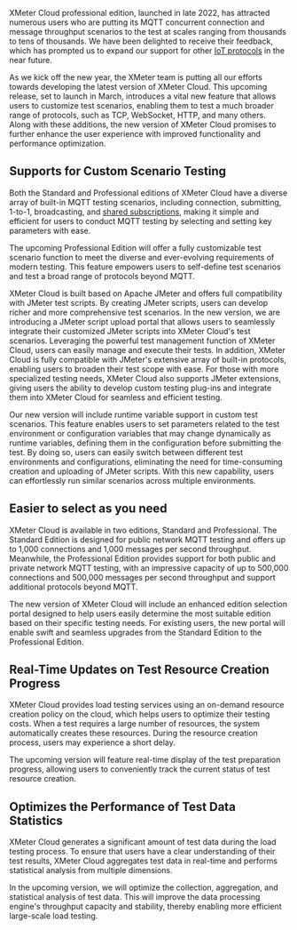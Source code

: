 XMeter Cloud professional edition, launched in late 2022, has attracted numerous users who are putting its MQTT concurrent connection and message throughput scenarios to the test at scales ranging from thousands to tens of thousands. We have been delighted to receive their feedback, which has prompted us to expand our support for other [IoT protocols](https://www.emqx.com/en/blog/iot-protocols-mqtt-coap-lwm2m) in the near future.

As we kick off the new year, the XMeter team is putting all our efforts towards developing the latest version of XMeter Cloud. This upcoming release, set to launch in March, introduces a vital new feature that allows users to customize test scenarios, enabling them to test a much broader range of protocols, such as TCP, WebSocket, HTTP, and many others. Along with these additions, the new version of XMeter Cloud promises to further enhance the user experience with improved functionality and performance optimization.

## Supports for Custom Scenario Testing

Both the Standard and Professional editions of XMeter Cloud have a diverse array of built-in MQTT testing scenarios, including connection, submitting, 1-to-1, broadcasting, and [shared subscriptions](https://www.emqx.com/en/blog/introduction-to-mqtt5-protocol-shared-subscription), making it simple and efficient for users to conduct MQTT testing by selecting and setting key parameters with ease.

The upcoming Professional Edition will offer a fully customizable test scenario function to meet the diverse and ever-evolving requirements of modern testing. This feature empowers users to self-define test scenarios and test a broad range of protocols beyond MQTT.

XMeter Cloud is built based on Apache JMeter and offers full compatibility with JMeter test scripts. By creating JMeter scripts, users can develop richer and more comprehensive test scenarios. In the new version, we are introducing a JMeter script upload portal that allows users to seamlessly integrate their customized JMeter scripts into XMeter Cloud's test scenarios. Leveraging the powerful test management function of XMeter Cloud, users can easily manage and execute their tests. In addition, XMeter Cloud is fully compatible with JMeter's extensive array of built-in protocols, enabling users to broaden their test scope with ease. For those with more specialized testing needs, XMeter Cloud also supports JMeter extensions, giving users the ability to develop custom testing plug-ins and integrate them into XMeter Cloud for seamless and efficient testing.

Our new version will include runtime variable support in custom test scenarios. This feature enables users to set parameters related to the test environment or configuration variables that may change dynamically as runtime variables, defining them in the configuration before submitting the test. By doing so, users can easily switch between different test environments and configurations, eliminating the need for time-consuming creation and uploading of JMeter scripts. With this new capability, users can effortlessly run similar scenarios across multiple environments.

## Easier to select as you need

XMeter Cloud is available in two editions, Standard and Professional. The Standard Edition is designed for public network MQTT testing and offers up to 1,000 connections and 1,000 messages per second throughput. Meanwhile, the Professional Edition provides support for both public and private network MQTT testing, with an impressive capacity of up to 500,000 connections and 500,000 messages per second throughput and support additional protocols beyond MQTT.

The new version of XMeter Cloud will include an enhanced edition selection portal designed to help users easily determine the most suitable edition based on their specific testing needs. For existing users, the new portal will enable swift and seamless upgrades from the Standard Edition to the Professional Edition.

## Real-Time Updates on Test Resource Creation Progress

XMeter Cloud provides load testing services using an on-demand resource creation policy on the cloud, which helps users to optimize their testing costs. When a test requires a large number of resources, the system automatically creates these resources. During the resource creation process, users may experience a short delay.

The upcoming version will feature real-time display of the test preparation progress, allowing users to conveniently track the current status of test resource creation.

## Optimizes the Performance of Test Data Statistics

XMeter Cloud generates a significant amount of test data during the load testing process. To ensure that users have a clear understanding of their test results, XMeter Cloud aggregates test data in real-time and performs statistical analysis from multiple dimensions.

In the upcoming version, we will optimize the collection, aggregation, and statistical analysis of test data. This will improve the data processing engine's throughput capacity and stability, thereby enabling more efficient large-scale load testing.
